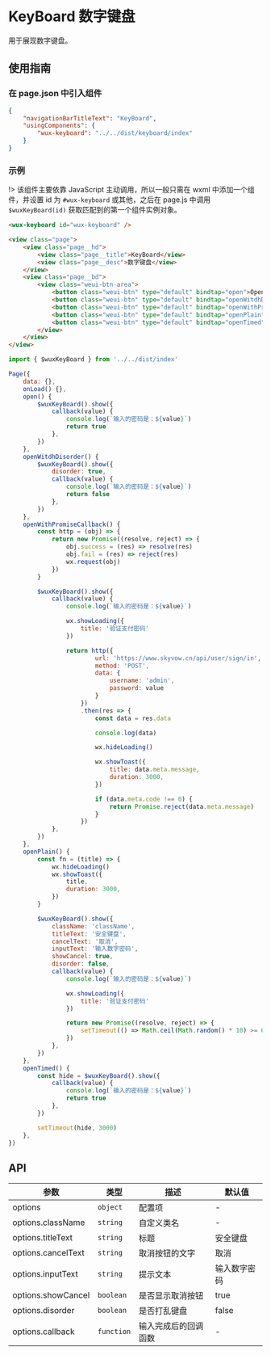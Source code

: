 # KeyBoard 数字键盘

用于展现数字键盘。

## 使用指南

### 在 page.json 中引入组件

```json
{
    "navigationBarTitleText": "KeyBoard",
    "usingComponents": {
        "wux-keyboard": "../../dist/keyboard/index"
    }
}
```

### 示例

!> 该组件主要依靠 JavaScript 主动调用，所以一般只需在 wxml 中添加一个组件，并设置 id 为 `#wux-keyboard` 或其他，之后在 page.js 中调用 `$wuxKeyBoard(id)` 获取匹配到的第一个组件实例对象。

```html
<wux-keyboard id="wux-keyboard" />

<view class="page">
    <view class="page__hd">
        <view class="page__title">KeyBoard</view>
        <view class="page__desc">数字键盘</view>
    </view>
    <view class="page__bd">
        <view class="weui-btn-area">
            <button class="weui-btn" type="default" bindtap="open">Open KeyBoard</button>
            <button class="weui-btn" type="default" bindtap="openWitdhDisorder">Open a disorderly KeyBoard</button>
            <button class="weui-btn" type="default" bindtap="openWithPromiseCallback">Open KeyBoard with promise callback</button>
            <button class="weui-btn" type="default" bindtap="openPlain">Plain theme</button>
            <button class="weui-btn" type="default" bindtap="openTimed">Open and close</button>
        </view>
    </view>
</view>
```

```js
import { $wuxKeyBoard } from '../../dist/index'

Page({
    data: {},
    onLoad() {},
    open() {
        $wuxKeyBoard().show({
            callback(value) {
                console.log(`输入的密码是：${value}`)
                return true
            },
        })
    },
    openWitdhDisorder() {
        $wuxKeyBoard().show({
            disorder: true,
            callback(value) {
                console.log(`输入的密码是：${value}`)
                return false
            },
        })
    },
    openWithPromiseCallback() {
        const http = (obj) => {
            return new Promise((resolve, reject) => {
                obj.success = (res) => resolve(res)
                obj.fail = (res) => reject(res)
                wx.request(obj)
            })
        }

        $wuxKeyBoard().show({
            callback(value) {
                console.log(`输入的密码是：${value}`)

                wx.showLoading({
                    title: '验证支付密码'
                })

                return http({
                        url: 'https://www.skyvow.cn/api/user/sign/in',
                        method: 'POST',
                        data: {
                            username: 'admin',
                            password: value
                        }
                    })
                    .then(res => {
                        const data = res.data

                        console.log(data)

                        wx.hideLoading()

                        wx.showToast({
                            title: data.meta.message,
                            duration: 3000,
                        })

                        if (data.meta.code !== 0) {
                            return Promise.reject(data.meta.message)
                        }
                    })
            },
        })
    },
    openPlain() {
        const fn = (title) => {
            wx.hideLoading()
            wx.showToast({
                title,
                duration: 3000,
            })
        }

        $wuxKeyBoard().show({
            className: 'className',
            titleText: '安全键盘',
            cancelText: '取消',
            inputText: '输入数字密码',
            showCancel: true,
            disorder: false,
            callback(value) {
                console.log(`输入的密码是：${value}`)

                wx.showLoading({
                    title: '验证支付密码'
                })

                return new Promise((resolve, reject) => {
                    setTimeout(() => Math.ceil(Math.random() * 10) >= 6 ? resolve(fn('密码正确')) : reject(fn('密码错误')), 3000)
                })
            },
        })
    },
    openTimed() {
        const hide = $wuxKeyBoard().show({
            callback(value) {
                console.log(`输入的密码是：${value}`)
                return true
            },
        })

        setTimeout(hide, 3000)
    },
})
```

## API

| 参数 | 类型 | 描述 | 默认值 |
| --- | --- | --- | --- |
| options | <code>object</code> | 配置项 | - |
| options.className | <code>string</code> | 自定义类名 | - |
| options.titleText | <code>string</code> | 标题 | 安全键盘 |
| options.cancelText | <code>string</code> | 取消按钮的文字 | 取消 |
| options.inputText | <code>string</code> | 提示文本 | 输入数字密码 |
| options.showCancel | <code>boolean</code> | 是否显示取消按钮 | true |
| options.disorder | <code>boolean</code> | 是否打乱键盘 | false |
| options.callback | <code>function</code> | 输入完成后的回调函数 | - |
